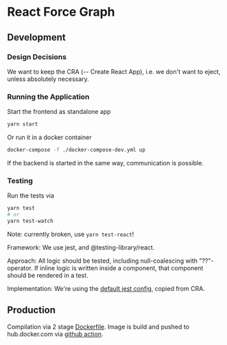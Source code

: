 # React Force Graph

## Development

### Design Decisions

We want to keep the CRA (-- Create React App), i.e. we don't want to eject,
unless absolutely necessary.

### Running the Application

Start the frontend as standalone app

```sh
yarn start
```

Or run it in a docker container

```sh
docker-compose -f ./docker-compose-dev.yml up
```

If the backend is started in the same way, communication is possible.

### Testing

Run the tests via

```sh
yarn test
# or
yarn test-watch
```

Note: currently broken, use `yarn test-react`!

Framework: We use jest, and @testing-library/react.

Approach: All logic should be tested, including null-coalescing with
"??"-operator. If inline logic is written inside a component, that component
should be rendered in a test.

Implementation: We're using the [default jest config](./scripts/config/jest),
copied from CRA.

## Production

Compilation via 2 stage [Dockerfile](./Dockerfile).
Image is build and pushed to hub.docker.com via [github action](.github/workflows/release.yml).

